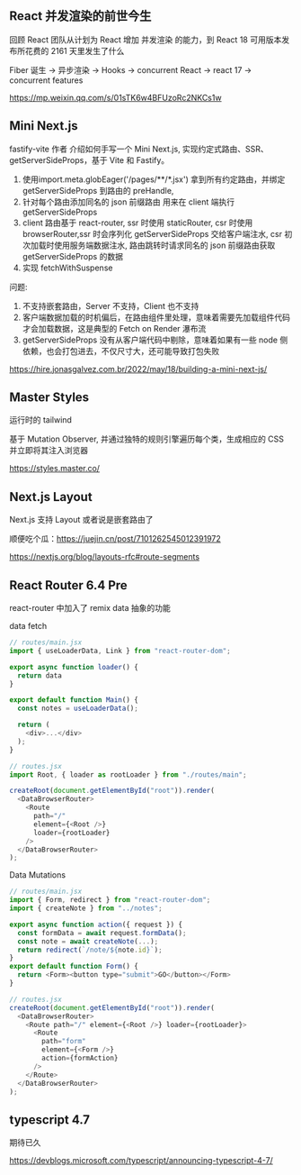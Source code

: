 ## React 并发渲染的前世今生
回顾 React 团队从计划为 React 增加 并发渲染 的能力，到 React 18 可用版本发布所花费的 2161 天里发生了什么

Fiber 诞生 -> 异步渲染 -> Hooks -> concurrent React 
-> react 17 -> concurrent features


https://mp.weixin.qq.com/s/01sTK6w4BFUzoRc2NKCs1w


## Mini Next.js
fastify-vite 作者 介绍如何手写一个 Mini Next.js, 实现约定式路由、SSR、getServerSideProps，基于 Vite 和 Fastify。

1. 使用import.meta.globEager('/pages/**/*.jsx') 拿到所有约定路由，并绑定 getServerSideProps 到路由的 preHandle, 
2. 针对每个路由添加同名的 json 前缀路由 用来在 client 端执行 getServerSideProps
3. client 路由基于 react-router, ssr 时使用 staticRouter, csr 时使用 browserRouter,ssr 时会序列化 getServerSideProps 交给客户端注水, csr 初次加载时使用服务端数据注水, 路由跳转时请求同名的 json 前缀路由获取 getServerSideProps 的数据
4. 实现 fetchWithSuspense

问题:
1. 不支持嵌套路由，Server 不支持，Client 也不支持
2. 客户端数据加载的时机偏后，在路由组件里处理，意味着需要先加载组件代码才会加载数据，这是典型的 Fetch on Render 瀑布流
3. getServerSideProps 没有从客户端代码中剔除，意味着如果有一些 node 侧依赖，也会打包进去，不仅尺寸大，还可能导致打包失败

https://hire.jonasgalvez.com.br/2022/may/18/building-a-mini-next-js/

## Master Styles

运行时的 tailwind

基于 Mutation Observer, 并通过独特的规则引擎遍历每个类，生成相应的 CSS 并立即将其注入浏览器

https://styles.master.co/


## Next.js Layout

Next.js 支持 Layout 或者说是嵌套路由了

顺便吃个瓜：https://juejin.cn/post/7101262545012391972

https://nextjs.org/blog/layouts-rfc#route-segments

## React Router 6.4 Pre

react-router 中加入了 remix data 抽象的功能

data fetch
```javascript
// routes/main.jsx
import { useLoaderData, Link } from "react-router-dom";

export async function loader() {
  return data
}

export default function Main() {
  const notes = useLoaderData();

  return (
    <div>...</div>
  );
}

// routes.jsx
import Root, { loader as rootLoader } from "./routes/main";

createRoot(document.getElementById("root")).render(
  <DataBrowserRouter>
    <Route
      path="/"
      element={<Root />}
      loader={rootLoader}
    />
  </DataBrowserRouter>
);
```
Data Mutations

```javascript
// routes/main.jsx
import { Form, redirect } from "react-router-dom";
import { createNote } from "../notes";

export async function action({ request }) {
  const formData = await request.formData();
  const note = await createNote(...);
  return redirect(`/note/${note.id}`);
}
export default function Form() {
  return <Form><button type="submit">GO</button></Form>
}

// routes.jsx
createRoot(document.getElementById("root")).render(
  <DataBrowserRouter>
    <Route path="/" element={<Root />} loader={rootLoader}>
      <Route
        path="form"
        element={<Form />}
        action={formAction}
      />
    </Route>
  </DataBrowserRouter>
);

```

## typescript 4.7

期待已久

https://devblogs.microsoft.com/typescript/announcing-typescript-4-7/
